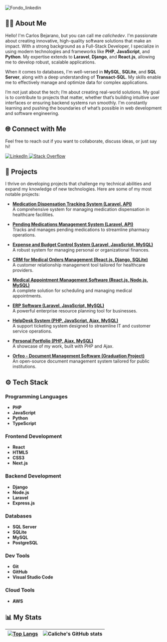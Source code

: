
![Fondo_linkedin](https://user-images.githubusercontent.com/56748002/189555774-37f47e99-ec27-4b28-b18f-6ebdedc39e75.jpg)

## 👨‍💻 About Me

Hello! I'm Carlos Bejarano, but you can call me *calichedev*. I'm passionate about creating innovative, high-quality software solutions that make an impact. With a strong background as a Full-Stack Developer, I specialize in using modern technologies and frameworks like **PHP**, **JavaScript**, and **Python**. My expertise extends to **Laravel**, **Django**, and **React.js**, allowing me to develop robust, scalable applications.

When it comes to databases, I'm well-versed in **MySQL**, **SQLite**, and **SQL Server**, along with a deep understanding of **Transact-SQL**. My skills enable me to effectively manage and optimize data for complex applications.

I’m not just about the tech; I’m about creating real-world solutions. My goal is to contribute to projects that matter, whether that’s building intuitive user interfaces or ensuring backend systems run smoothly. I'm constantly learning and pushing the boundaries of what’s possible in web development and software engineering.

## 🌐 Connect with Me

Feel free to reach out if you want to collaborate, discuss ideas, or just say hi!

<a href="https://www.linkedin.com/in/full-stack-carlos-bejarano/" target="_blank">
 <img src="https://img.shields.io/badge/LinkedIn-0077B5?style=for-the-badge&logo=linkedin&logoColor=white" alt="LinkedIn">
</a>
<a href="https://stackoverflow.com/users/24019816/calichedev" target="_blank"> 
  <img src="https://img.shields.io/badge/Stack_Overflow-FE7A16?style=for-the-badge&logo=stack-overflow&logoColor=white" alt="Stack Overflow"> 
</a>

## 🚀 Projects

I thrive on developing projects that challenge my technical abilities and expand my knowledge of new technologies. Here are some of my most notable projects:

- **[Medication Dispensation Tracking System (Laravel, API)](https://mega.nz/file/1xIxTCia#w6XkoYaI9c2JxEnY-ovugbWcITC_EvwtZm0TrCpluSI)**  
  A comprehensive system for managing medication dispensation in healthcare facilities.

- **[Pending Medications Management System (Laravel, API)](https://mega.nz/file/Ipg11IwI#TaQxCKglQT5C7INXB70_avqx_LiEWHuVapa7a_Hs-bU)**  
  Tracks and manages pending medications to streamline pharmacy operations.

- **[Expense and Budget Control System (Laravel, JavaScript, MySQL)](https://mega.nz/file/Zhwk3JiA#soiGE9TrYfvZJ16RCop7SpqudUmA8bUyFYhRCCq8mAY)**  
  A robust system for managing personal or organizational finances.

- **[CRM for Medical Orders Management (React.js, Django, SQLite)](https://github.com/CalicheDev/Proyectos_Django_React)**  
  A customer relationship management tool tailored for healthcare providers.

- **[Medical Appointment Management Software (React.js, Node.js, MySQL)](https://github.com/CalicheDev/material-kit-react)**  
  A complete solution for scheduling and managing medical appointments.

- **[ERP Software (Laravel, JavaScript, MySQL)](https://github.com/CalicheDev/ERP_Laravel)**  
  A powerful enterprise resource planning tool for businesses.

- **[HelpDesk System (PHP, JavaScript, Ajax, MySQL)](https://mega.nz/file/Q0xUiIqD#2FMTR8f7MrQwbB4yBBUIhlCeupx4OrFg5mVrbMCm76c)**  
  A support ticketing system designed to streamline IT and customer service operations.

- **[Personal Portfolio (PHP, Ajax, MySQL)](https://github.com/CalicheDev/portafolio_php)**  
  A showcase of my work, built with PHP and Ajax.

- **[Orfeo - Document Management Software (Graduation Project)](https://github.com/CalicheDev/Orfeo_5.8-924)**  
  An open-source document management system tailored for public institutions.

## ⚙️ Tech Stack

### Programming Languages
- **PHP**
- **JavaScript**
- **Python**
- **TypeScript**

### Frontend Development
- **React**
- **HTML5**
- **CSS3**
- **Next.js**

### Backend Development
- **Django**
- **Node.js**
- **Laravel**
- **Express.js**

### Databases
- **SQL Server**
- **SQLite**
- **MySQL**
- **PostgreSQL**

### Dev Tools
- **Git**
- **GitHub**
- **Visual Studio Code**

### Cloud Tools
- **AWS**

## 📊 My Stats

|[![Top Langs](https://github-readme-stats.vercel.app/api/top-langs/?username=CalicheDev&show_icons=true&theme=city_lights)](https://github.com/CalicheDev/github-readme-stats)|![Caliche's GitHub stats](https://github-readme-stats.vercel.app/api?username=CalicheDev&show_icons=true&theme=city_lights)|
|---|---|






<!-- [![Top Langs](https://github-readme-stats.vercel.app/api/top-langs/?username=CalicheDev&layout=compact)](https://github.com/CalicheDev/github-readme-stats) -->
<!-- <img src="https://img.shields.io/badge/React-20232A?style=for-the-badge&logo=react&logoColor=61DAFB" /> -->
<!-- ![Linux](https://img.shields.io/badge/Linux-FCC624?style=for-the-badge&logo=linux&logoColor=black)![Insomnia](https://img.shields.io/badge/Insomnia-black?style=for-the-badge&logo=insomnia&logoColor=5849BE) <img src="https://img.shields.io/badge/Docker-2CA5E0?style=for-the-badge&logo=docker&logoColor=white"/>
 
|Programming languages |   |
|---                   |---|
|PHP                   |<img src="https://img.shields.io/badge/PHP-000000?style=for-the-badge&logo=php&logoColor=grape"/>|
|JavaScript            |<img src="https://img.shields.io/badge/JavaScript-323330?style=for-the-badge&logo=javascript&logoColor=F7DF1E"/>|
|Python                |<img src="https://img.shields.io/badge/Python-3776AB?style=for-the-badge&logo=python&logoColor=white"/>|

|Frontend    |   |
|---         |---|
|React       |<img src="https://img.shields.io/badge/React-61DAFB?style=for-the-badge&logo=react&logoColor=black"/>|
|HTML5       |<img src="https://img.shields.io/badge/HTML5-E34F26?style=for-the-badge&logo=html5&logoColor=white"/>|
|CSS3        |<img src="https://img.shields.io/badge/CSS3-1572B6?style=for-the-badge&logo=css3&logoColor=white"/>|
|Next.js     |![Next JS](https://img.shields.io/badge/Next-black?style=for-the-badge&logo=next.js&logoColor=white)|

|Backend     |   |
|---         |---|
|Django      |<img src="https://img.shields.io/badge/Django-092E20?style=for-the-badge&logo=django&logoColor=white"/>|
|Node.js     |<img src="https://img.shields.io/badge/Node.js-339933?style=for-the-badge&logo=nodedotjs&logoColor=white"/>|
|Laravel     |<img src="https://img.shields.io/badge/Laravel-323330?style=for-the-badge&logo=laravel&logoColor=red"/>|

|RDBMS|Dev Tools|
|---|---|
<img src="https://img.shields.io/badge/SQL%20Server-CC2927?style=for-the-badge&logo=microsoft%20sql%20server&logoColor=white"/> <img src="https://img.shields.io/badge/SQLite-003B57?style=for-the-badge&logo=sqlite&logoColor=white"/> <img src="https://img.shields.io/badge/PostgreSQL-316192?style=for-the-badge&logo=postgresql&logoColor=white"/>![MySQL](https://img.shields.io/badge/mysql-%2300f.svg?style=for-the-badge&logo=mysql&logoColor=white)|<img src="https://img.shields.io/badge/GIT-E44C30?style=for-the-badge&logo=git&logoColor=white"/>![Visual Studio Code](https://img.shields.io/badge/Visual%20Studio%20Code-0078d7.svg?style=for-the-badge&logo=visual-studio-code&logoColor=white) |-->


<!-- <script src="https://platform.linkedin.com/badges/js/profile.js" async defer type="text/javascript"></script>
<div class="badge-base LI-profile-badge" data-locale="es_ES" data-size="medium" data-theme="light" data-type="VERTICAL" data-vanity="full-stack-carlos-bejarano" data-version="v1"><a class="badge-base__link LI-simple-link" href="https://co.linkedin.com/in/full-stack-carlos-bejarano?trk=profile-badge">Carlos Alberto Bejarano Barbosa</a></div> -->
              

<!---
CalicheDev/CalicheDev is a ✨ special ✨ repository because its `README.md` (this file) appears on your GitHub profile.
You can click the Preview link to take a look at your changes.
--->
